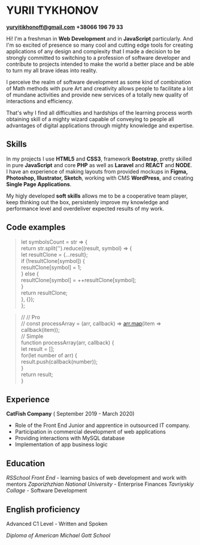 # YURII TYKHONOV  
**yuryitikhonoff@gmail.com**
**+38066 196 79 33**


Hi! I'm a freshman in **Web Development** and in **JavaScript** particularly. And I'm so excited of presence so many cool and cutting edge tools for creating applications of any design and complexity that I made a decision to be strongly committed to switching to a profession of software developer and contribute to projects intended to make the world a better place and be able to turn my all brave ideas into reality.

I perceive the realm of software development as some kind of combination of Math methods with pure Art and creativity allows people to facilitate a lot of mundane activities and provide new services of a totally new quality of interactions and efficiency.

That's why I find all difficulties and hardships of the learning process worth obtaining skill of a mighty wizard capable of conveying to people all advantages of digital applications through mighty knowledge and expertise.


## Skills

In my projects I use **HTML5** and **CSS3**, framework **Bootstrap**, pretty skilled in pure **JavaScript** and core **PHP** as well as **Laravel** and **REACT** and **NODE**. I have an experience of making layouts from provided mockups in **Figma, Photoshop, Illustrator, Sketch**, working with CMS **WordPress**, and creating **Single Page Applications**.

My higly developed **soft skills** allows me to be a cooperative team player, keep thinking out the box, persistenly improve my knowledge and performance level and overdeliver expected results of my work. 

## Code examples
> let symbolsCount = str => {  
return str.split('').reduce((result, symbol) => {  
let resultClone = {...result};  
if (!resultClone[symbol]) {  
resultClone[symbol] = 1;  
} else {  
resultClone[symbol] = ++resultClone[symbol];  
}  
 return resultClone;  
}, {});  
};

> // // Pro  
// const processArray = (arr, callback) => [arr.map](http://arr.map/)(item => callback(item));  
  // Simple  
function processArray(arr, callback) {  
let result = [];  
for(let number of arr) {  
result.push(callback(number));  
 }  
return result;  
}
## Experience
**CatFish Company** 
( September 2019 - March 2020)

* Role of the Front End Junior and apprentice in outsourced IT company. 
* Participation in commercial development of web applications
* Providing interactions with MySQL database
* Implementation of app business logic



## Education
*RSSchool Front End* - learning basics of web development and work with mentors
*Zaporizhzhian National University* - Enterprise Finances
*Tavriyskiy Collage* - Software Development

## English proficiency
Advanced C1 Level - Written and Spoken
 
*Diploma of American Michael Gott School*
